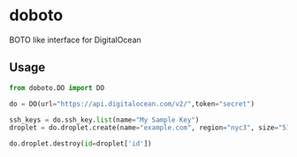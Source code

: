 # doboto

BOTO like interface for DigitalOcean

## Usage

```python
from doboto.DO import DO

do = DO(url="https://api.digitalocean.com/v2/",token="secret")

ssh_keys = do.ssh_key.list(name="My Sample Key")
droplet = do.droplet.create(name="example.com", region="nyc3", size="512mb", image="ubuntu-14-04-x64", ssh_keys=ssh_keys)

do.droplet.destroy(id=droplet['id'])
```